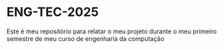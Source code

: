 # ENG-TEC-2025
Este é  meu repositório para relatar o meu projeto durante o meu primeiro semestre de meu curso de engenharia da computação
